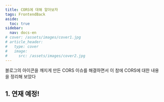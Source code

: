 ```yaml
---
title: CORS에 대해 알아보자
tags: FrontendBack
aside:
  toc: true
sidebar:
  nav: docs-en
# cover: /assets/images/cover1.jpg
# article_header:
#   type: cover
#   image:
#     src: /assets/images/cover2.jpg
---
```


블로그의 아이콘을 깨지게 만든 CORS 이슈를 해결하면서 이 참에 CORS에 대한 내용을 정리해 보았다

<!-- more -->

<h2 id="h1">1. 연재 예정!</h2>
